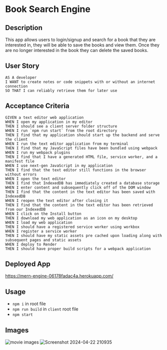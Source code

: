 # Book Search Engine

## Description 
This app allows users to login/signup and search for a book that they are interested in, they will be able to save the books and view them. Once they are no longer interested in the book they can delete the saved books.

## User Story
```
AS A developer
I WANT to create notes or code snippets with or without an internet connection
SO THAT I can reliably retrieve them for later use
```

## Acceptance Criteria
```
GIVEN a text editor web application
WHEN I open my application in my editor
THEN I should see a client server folder structure
WHEN I run `npm run start` from the root directory
THEN I find that my application should start up the backend and serve the client
WHEN I run the text editor application from my terminal
THEN I find that my JavaScript files have been bundled using webpack
WHEN I run my webpack plugins
THEN I find that I have a generated HTML file, service worker, and a manifest file
WHEN I use next-gen JavaScript in my application
THEN I find that the text editor still functions in the browser without errors
WHEN I open the text editor
THEN I find that IndexedDB has immediately created a database storage
WHEN I enter content and subsequently click off of the DOM window
THEN I find that the content in the text editor has been saved with IndexedDB
WHEN I reopen the text editor after closing it
THEN I find that the content in the text editor has been retrieved from our IndexedDB
WHEN I click on the Install button
THEN I download my web application as an icon on my desktop
WHEN I load my web application
THEN I should have a registered service worker using workbox
WHEN I register a service worker
THEN I should have my static assets pre cached upon loading along with subsequent pages and static assets
WHEN I deploy to Render
THEN I should have proper build scripts for a webpack application
```
## Deployed App
https://mern-engine-06178fadac4a.herokuapp.com/

## Usage
- `npm i` in root file
- `npm run build` in `client` root file
- `npm start`

## Images
![movie images](https://github.com/Anissa1021/mern-challenge/assets/144497679/0317a118-8ebe-4152-a9a4-46fd17f9f20d)
![Screenshot 2024-04-22 210935](https://github.com/Anissa1021/mern-challenge/assets/144497679/2570cbba-824b-4ef3-b25d-92e91012a2d6)

